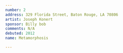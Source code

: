 ```yaml
---
number: 2
address: 329 Florida Street, Baton Rouge, LA 70806
artist: Joseph Konert
sponsor: Billy bob
comments: N/A
debuted: 2012
name: Metamorphosis

---
```



